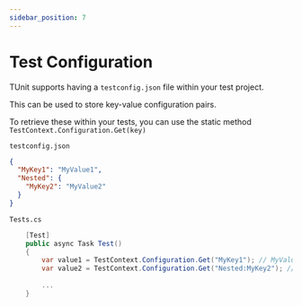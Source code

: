 ```yaml
---
sidebar_position: 7
---
```


# Test Configuration

TUnit supports having a `testconfig.json` file within your test project.

This can be used to store key-value configuration pairs.

To retrieve these within your tests, you can use the static method `TestContext.Configuration.Get(key)`

`testconfig.json`
```json
{
  "MyKey1": "MyValue1",
  "Nested": {
    "MyKey2": "MyValue2"
  }
}
```

`Tests.cs`
```csharp
    [Test]
    public async Task Test()
    {
        var value1 = TestContext.Configuration.Get("MyKey1"); // MyValue1 - As defined above
        var value2 = TestContext.Configuration.Get("Nested:MyKey2"); // MyValue2 - As defined above
        
        ...
    }
```

